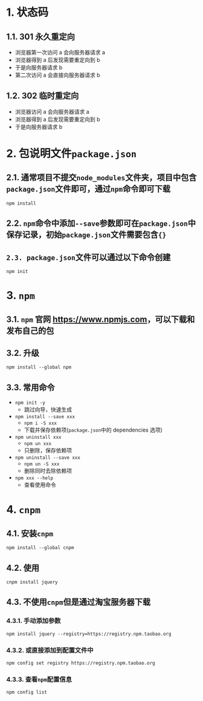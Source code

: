 # 1. 状态码

## 1.1. 301 永久重定向

- 浏览器第一次访问 a 会向服务器请求 a
- 浏览器得到 a 后发现需要重定向到 b
- 于是向服务器请求 b
- 第二次访问 a 会直接向服务器请求 b

## 1.2. 302 临时重定向

- 浏览器访问 a 会向服务器请求 a
- 浏览器得到 a 后发现需要重定向到 b
- 于是向服务器请求 b

# 2. 包说明文件`package.json`

## 2.1. 通常项目不提交`node_modules`文件夹，项目中包含`package.json`文件即可，通过`npm`命令即可下载

```
npm install
```

## 2.2. `npm`命令中添加`--save`参数即可在`package.json`中保存记录，初始`package.json`文件需要包含`{}`

## `2.3. package.json`文件可以通过以下命令创建

```
npm init
```

# 3. `npm`

## 3.1. `npm` 官网 <https://www.npmjs.com>，可以下载和发布自己的包

## 3.2. 升级

```
npm install --global npm
```

## 3.3. 常用命令

- `npm init -y`
  - 跳过向导，快速生成
- `npm install --save xxx`
  - `npm i -S xxx`
  - 下载并保存依赖项(`package.json`中的 dependencies 选项)
- `npm uninstall xxx`
  - `npm un xxx`
  - 只删除，保存依赖项
- `npm uninstall --save xxx`
  - `npm un -S xxx`
  - 删除同时去除依赖项
- `npm xxx --help`
  - 查看使用命令

# 4. `cnpm`

## 4.1. 安装`cnpm`

```
npm install --global cnpm
```

## 4.2. 使用

```
cnpm install jquery
```

## 4.3. 不使用`cnpm`但是通过淘宝服务器下载

### 4.3.1. 手动添加参数

```
npm install jquery --registry=https://registry.npm.taobao.org
```

### 4.3.2. 或直接添加到配置文件中

```
npm config set registry https://registry.npm.taobao.org
```

### 4.3.3. 查看`npm`配置信息
```
npm config list
```

